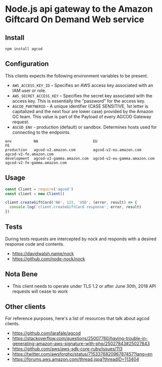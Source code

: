 Node.js api gateway to the Amazon Giftcard On Demand Web service
============

## Install
`npm install agcod`

## Configuration

This clients expects the following environment variables to be present.

- `AWS_ACCESS_KEY_ID` – Specifies an AWS access key associated with an IAM user or role.
- `AWS_SECRET_ACCESS_KEY` – Specifies the secret key associated with the access key. This is essentially the "password" for the access key.
- `AGCOD_PARTNERID` - A unique identifier (CASE SENSITIVE, 1st letter is capitalized and the next four are lower case) provided by the Amazon GC team. This value is part of the Payload of every AGCOD Gateway request.
- `AGCOD_ENV` - production (default) or sandbox. Determines hosts used for connecting to the endpoints.

```
env          NA                         EU                            FE
production   agcod-v2.amazon.com        agcod-v2-eu.amazon.com        agcod-v2-fe.amazon.com
development  agcod-v2-gamma.amazon.com  agcod-v2-eu-gamma.amazon.com  agcod-v2-fe-gamma.amazon.com
```

## Usage
```javascript
const Client = require('agcod')
const client = new Client()

client.createGiftCard('NA', 123, 'USD', (error, result) => {
  console.log('client.createGiftCard response', error, result)
})
```

## Tests
During tests requests are intercepted by nock and responds with a desired response code and contents.
- https://davidwalsh.name/nock
- https://github.com/node-nock/nock

## Nota Bene
- This client needs to operate under TLS 1.2 or after June 30th, 2018 API requests will cease to work

## Other clients
For reference purposes, here's a list of resources that talk about agcod clients.
- https://github.com/larafale/agcod
- https://stackoverflow.com/questions/25007760/having-trouble-in-generating-amazon-aws-signature-with-php/25027843#25027843
- https://github.com/aws/aws-sdk-core-ruby/issues/113
- https://twitter.com/awsforphp/status/715337682096787457?lang=en
- https://forums.aws.amazon.com/thread.jspa?threadID=113404

